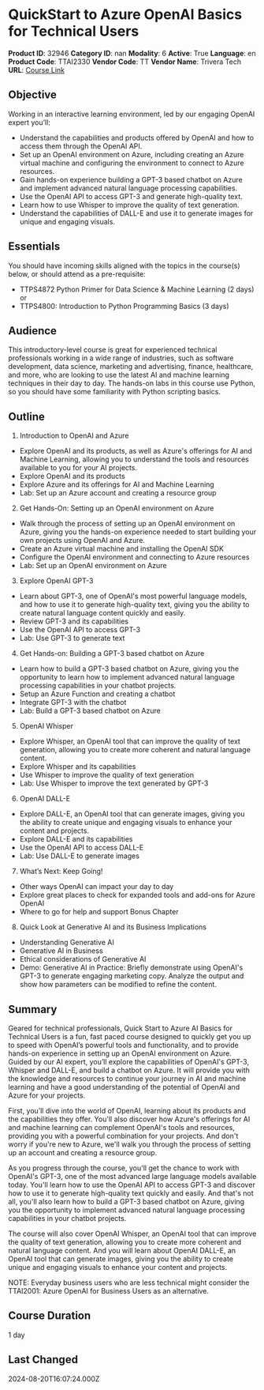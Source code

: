 # QuickStart to Azure OpenAI Basics for Technical Users

**Product ID**: 32946
**Category ID**: nan
**Modality**: 6
**Active**: True
**Language**: en
**Product Code**: TTAI2330
**Vendor Code**: TT
**Vendor Name**: Trivera Tech
**URL**: [Course Link](https://www.fastlaneus.com/course/triveratech-ttai2330)

## Objective
Working in an interactive learning environment, led by our engaging OpenAI expert you’ll:



- Understand the capabilities and products offered by OpenAI and how to access them through the OpenAI API.
- Set up an OpenAI environment on Azure, including creating an Azure virtual machine and configuring the environment to connect to Azure resources.
- Gain hands-on experience building a GPT-3 based chatbot on Azure and implement advanced natural language processing capabilities.
- Use the OpenAI API to access GPT-3 and generate high-quality text.
- Learn how to use Whisper to improve the quality of text generation.
- Understand the capabilities of DALL-E and use it to generate images for unique and engaging visuals.

## Essentials
You should have incoming skills aligned with the topics in the course(s) below, or should attend as a pre-requisite:



- TTPS4872 Python Primer for Data Science & Machine Learning (2 days) or
- TTPS4800: Introduction to Python Programming Basics (3 days)

## Audience
This introductory-level course is great for experienced technical professionals working in a wide range of industries, such as software development, data science, marketing and advertising, finance, healthcare, and more, who are looking to use the latest AI and machine learning techniques in their day to day.  The hands-on labs in this course use Python, so you should have some familiarity with Python scripting basics.

## Outline
1.	Introduction to OpenAI and Azure 


- Explore OpenAI and its products, as well as Azure's offerings for AI and Machine Learning, allowing you to understand the tools and resources available to you for your AI projects.
- Explore OpenAI and its products
- Explore Azure and its offerings for AI and Machine Learning
- Lab: Set up an Azure account and creating a resource group
2.	Get Hands-On: Setting up an OpenAI environment on Azure 


- Walk through the process of setting up an OpenAI environment on Azure, giving you the hands-on experience needed to start building your own projects using OpenAI and Azure.
- Create an Azure virtual machine and installing the OpenAI SDK
- Configure the OpenAI environment and connecting to Azure resources
- Lab: Set up an OpenAI environment on Azure
3.	Explore OpenAI GPT-3 


- Learn about GPT-3, one of OpenAI's most powerful language models, and how to use it to generate high-quality text, giving you the ability to create natural language content quickly and easily.
- Review GPT-3 and its capabilities
- Use the OpenAI API to access GPT-3
- Lab: Use GPT-3 to generate text
4.	Get Hands-on: Building a GPT-3 based chatbot on Azure 


- Learn how to build a GPT-3 based chatbot on Azure, giving you the opportunity to learn how to implement advanced natural language processing capabilities in your chatbot projects.
- Setup an Azure Function and creating a chatbot
- Integrate GPT-3 with the chatbot
- Lab: Build a GPT-3 based chatbot on Azure
5.	OpenAI Whisper 


- Explore Whisper, an OpenAI tool that can improve the quality of text generation, allowing you to create more coherent and natural language content.
- Explore Whisper and its capabilities
- Use Whisper to improve the quality of text generation
- Lab: Use Whisper to improve the text generated by GPT-3
6.	OpenAI DALL-E



- Explore DALL-E, an OpenAI tool that can generate images, giving you the ability to create unique and engaging visuals to enhance your content and projects.
- Explore DALL-E and its capabilities
- Use the OpenAI API to access DALL-E
- Lab: Use DALL-E to generate images
7.	What’s Next: Keep Going!


- Other ways OpenAI can impact your day to day
- Explore great places to check for expanded tools and add-ons for Azure OpenAI
- Where to go for help and support
Bonus Chapter


8.	Quick Look at Generative AI and its Business Implications 



- Understanding Generative AI
- Generative AI in Business
- Ethical considerations of Generative AI
- Demo: Generative AI in Practice: Briefly demonstrate using OpenAI's GPT-3 to generate engaging marketing copy. Analyze the output and show how parameters can be modified to refine the content.

## Summary
Geared for technical professionals, Quick Start to Azure AI Basics for Technical Users is a fun, fast paced course designed to quickly get you up to speed with OpenAI’s powerful tools and functionality, and to provide hands-on experience in setting up an OpenAI environment on Azure.  Guided by our AI expert, you’ll explore the capabilities of OpenAI's GPT-3, Whisper and DALL-E, and build a chatbot on Azure. It will provide you with the knowledge and resources to continue your journey in AI and machine learning and have a good understanding of the potential of OpenAI and Azure for your projects.

First, you’ll  dive into the world of OpenAI, learning about its products and the capabilities they offer. You'll also discover how Azure's offerings for AI and machine learning can complement OpenAI's tools and resources, providing you with a powerful combination for your projects. And don't worry if you're new to Azure, we'll walk you through the process of setting up an account and creating a resource group.

As you progress through the course, you'll get the chance to work with OpenAI's GPT-3, one of the most advanced large language models available today. You'll learn how to use the OpenAI API to access GPT-3 and discover how to use it to generate high-quality text quickly and easily. And that's not all, you'll also learn how to build a GPT-3 based chatbot on Azure, giving you the opportunity to implement advanced natural language processing capabilities in your chatbot projects.

The course will also cover OpenAI Whisper, an OpenAI tool that can improve the quality of text generation, allowing you to create more coherent and natural language content. And you will learn about OpenAI DALL-E, an OpenAI tool that can generate images, giving you the ability to create unique and engaging visuals to enhance your content and projects.

NOTE: Everyday business users who are less technical might consider the TTAI2001: Azure OpenAI for Business Users as an alternative.

## Course Duration
1 day

## Last Changed
2024-08-20T16:07:24.000Z

